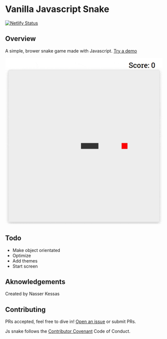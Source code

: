 # Vanilla Javascript Snake
[![Netlify Status](https://api.netlify.com/api/v1/badges/265a9553-dc93-4d8d-9ab3-cc4558c58734/deploy-status)](https://app.netlify.com/sites/js-snake-nk/deploys)

## Overview

A simple, brower snake game made with Javascript.
[Try a demo](https://js-snake-nk.netlify.app)

![Snake](docs/snake.gif)


## Todo
- Make object orientated
- Optimize
- Add themes
- Start screen

## Aknowledgements
Created by Nasser Kessas

## Contributing
PRs accepted, feel free to dive in! [Open an issue](https://github.com/nasserkessas/js-snake/issues/new) or submit PRs.

Js snake follows the [Contributor Covenant](http://contributor-covenant.org/version/1/3/0/) Code of Conduct.
